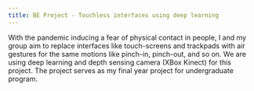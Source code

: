 ```yaml
---
title: BE Project - Touchless interfaces using deep learning
---
```


With the pandemic inducing a fear of physical contact in people, I and my group
aim to replace interfaces like touch-screens and trackpads with air gestures
for the same motions like pinch-in, pinch-out, and so on. We are using 
deep learning and depth sensing camera (XBox Kinect) for this project. The
project serves as my final year project for undergraduate program.
